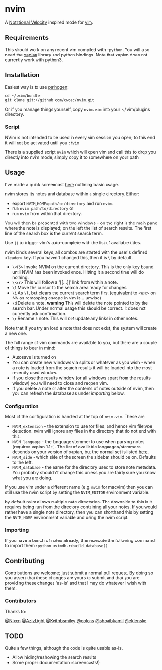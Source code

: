 # nvim

A [Notational Velocity][nv] inspired mode for [vim][]. 


## Requirements
This should work on any recent vim compiled with `+python`. You will also need the [xapian][] library and python bindings. Note that xapian does not currently work with python3.

## Installation
Easiest way is to use [pathogen][]:

````
cd ~/.vim/bundle
git clone git://github.com/cwoac/nvim.git
````

Or if you manage things yourself, copy `nvim.vim` into your ~/.vim/plugins directory.

### Script

NVim is not intended to be used in every vim session you open; to this end it will not be activated until you `:Nvim`

There is a supplied script `nvim` which will open vim and call this to drop you directly into nvim mode; simply copy it to somewhere on your path

## Usage

I've made a quick screencast [here](http://showterm.io/3668688fe06b53482da16) outlining basic usage.

nvim stores its notes and database within a single directory. Either:

* export `NVIM_HOME=path/to/directory` and run `nvim`.
* run `nvim path/to/directory` or
* run `nvim` from within that directory. 

You will then be presented with two windows - on the right is the main pane where the note is displayed; on the left the list of search results.
The first line of the search box is the current search term.

Use `[[` to trigger vim's auto-complete with the list of available titles.

nvim binds several keys, all combos are started with the user's defined `<leader>` key. If you haven't changed this, then it is `\` by default.

* `\<F5>`  Invoke NVIM on the current directory. This is the only key bound until NVIM has been invoked once. Hitting it a second time will do nothing.
* `\<cr>`  This will follow a '[[...]]' link from within a note.
* `\l` Move the cursor to the search area ready for changes.
* `\i` As `\l`, but clears the current search term first (equivalent to `<esc>` on NV as remapping escape in vim is... unwise)
* `\d` Delete a note. **warning** This will delete the note pointed to by the search bar. Under normal usage this should be correct. 
 It does not currently ask confirmation.
* `\r` Rename a note. This will *not* update any links in other notes.


Note that if you try an load a note that does not exist, the system will create a new one.

The full range of vim commands are available to you, but there are a couple of things to bear in mind:

* Autosave is turned on
* You can create new windows via splits or whatever as you wish - when a note is loaded from the search results it will be loaded into the most recently used window.
* If you close the results window (or all windows apart from the results window) you will need to close and reopen vim.
* If you delete a note or alter the contents of notes outside of nvim, then you can refresh the database as under _importing_ below.

### Configuration
Most of the configuration is handled at the top of `nvim.vim`. These are:

* `NVIM_extension` - the extension to use for files, and hence vim filetype detection. nvim will ignore any files in the directory that do not end with this.
* `NVIM_language` - the language stemmer to use when parsing notes (requires xapian 1.1+). The list of availiable languages/stemmers depends on your version of xapian, but the normal set is listed [here](http://xapian.org/docs/apidoc/html/classXapian_1_1Stem.html#0f8f250587dfef35d47f13f0ec0028fb).
* `NVIM_side` - which side of the screen the sidebar should be on. Defaults to the left.
* `NVIM_database` - the name for the directory used to store note metadata. You probably shouldn't change this unless you are fairly sure you know what you are doing.

If you use vim under a different name (e.g. `mvim` for macvim) then you can still use the nvim script by setting the `NVIM_EDITOR` environment variable.

by default nvim allows multiple note directories. The downside to this is it requires being run from the directory containing all your notes. 
If you would rather have a single note directory, then you can shorthand this by setting the `NVIM_HOME` environment variable and using the nvim script.

### Importing
If you have a bunch of notes already, then execute the following command to import them `:python nvimdb.rebuild_database()`. 

## Contributing
Contributions are welcome; just submit a normal pull request. By doing so you assert that these changes are yours to submit and that you are providing these changes 'as-is' and that I may do whatever I wish with them.

### Contributors
Thanks to:

[@Nixon](https://github.com/Nixon)
[@AzizLight](https://github.com/AzizLight)
[@Keithbsmiley](https://github.com/Keithbsmiley)
[@colons](https://github.com/colons)
[@shoaibkamil](https://github.com/shoaibkamil)
[@eklenske](https://github.com/eklenske)

## TODO
Quite a few things, although the code is quite usable as-is.

* Allow hiding/reshowing the search results
* Some proper documentation (screencasts!)

 [nv]: http://www.notational.net
 [vim]: http://www.vim.org
 [xapian]: http://xapian.org
 [pathogen]: https://github.com/tpope/vim-pathogen
